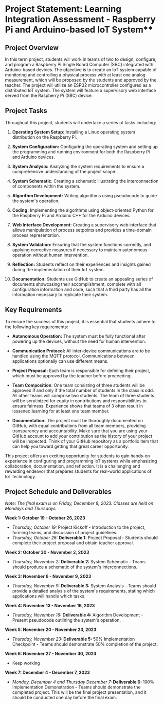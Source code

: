 # Project Statement: Learning Integration Assessment - Raspberry Pi and Arduino-based IoT System**

## Project Overview
In this term project, students will work in teams of two to design, configure, and program a Raspberry Pi Single Board Computer (SBC) integrated with Arduino-based devices. The objective is to create an IoT system capable of monitoring and controlling a physical process with at least one analog measurement, which will be proposed by the students and approved by the teacher. The project will utilize an ESP32 microcontroller configured as a distributed IoT system. The system will feature a supervisory web interface served from the Raspberry Pi (SBC) device.

## Project Tasks

Throughout this project, students will undertake a series of tasks including:

1. **Operating System Setup:** Installing a Linux operating system distribution on the Raspberry Pi.

2. **System Configuration:** Configuring the operating system and setting up the programming and running environment for both the Raspberry Pi and Arduino devices.

3. **System Analysis:** Analyzing the system requirements to ensure a comprehensive understanding of the project scope.

4. **System Schematic:** Creating a schematic illustrating the interconnection of components within the system.

5. **Algorithm Development:** Writing algorithms using pseudocode to guide the system's operation.

6. **Coding:** Implementing the algorithms using object-oriented Python for the Raspberry Pi and Arduino C++ for the Arduino devices.

7. **Web Interface Development:** Creating a supervisory web interface that allows manipulation of process setpoints and provides a time-domain process representation.

8. **System Validation:** Ensuring that the system functions correctly, and applying corrective measures if necessary to maintain autonomous operation without human intervention.

9. **Reflection:** Students reflect on their experiences and insights gained during the implementation of their IoT system.

10. **Documentation:** Students use GitHub to create an appealing series of documents showcasing their accomplishment, complete with all configuration information and code, such that a third party has all the information necessary to replicate their system.

## Key Requirements

To ensure the success of this project, it is essential that students adhere to the following key requirements:

- **Autonomous Operation:** The system must be fully functional after powering up the devices, without the need for human intervention.

- **Communication Protocol:** All inter-device communications are to be handled using the MQTT protocol. Communications between applications optionally can use different means.

- **Project Proposal:** Each team is responsible for defining their project, which must be approved by the teacher before proceeding.

- **Team Composition:** One team consisting of three students will be approved if and only if the total number of students in the class is odd. All other teams will comprise two students. The team of three students will be scrutinized for equity in contributions and responsibilities to ensure fairness. Experience shows that teams of 3 often result in lessened learning for at least one team member.

- **Documentation:** The project must be thoroughly documented on GitHub, with equal contributions from all team members, providing transparency and accountability. Make sure that you are using your GitHub account to add your contribution as the history of your project will be inspected. Think of your GitHub repository as a portfolio item that can help you toward getting that great career opportunity.

This project offers an exciting opportunity for students to gain hands-on experience in configuring and programming IoT systems while emphasizing collaboration, documentation, and reflection. It is a challenging and rewarding endeavor that prepares students for real-world applications of IoT technology.


## Project Schedule and Deliverables

*Note: The final exam is on Friday, December 8, 2023. Classes are held on Mondays and Thursdays.*

**Week 1: October 19 - October 26, 2023**
- *Thursday, October 19:* Project Kickoff - Introduction to the project, forming teams, and discussion of project guidelines.
- *Thursday, October 26:* **Deliverable 1:** Project Proposal - Students should complete their project proposal and obtain teacher approval.

**Week 2: October 30 - November 2, 2023**
- *Thursday, November 2:* **Deliverable 2:** System Schematic - Teams should produce a schematic of the system's interconnections.

**Week 3: November 6 - November 9, 2023**
- *Thursday, November 9:* **Deliverable 3:** System Analysis - Teams should provide a detailed analysis of the system's requirements, stating which applications will handle which tasks.

**Week 4: November 13 - November 16, 2023**
- *Thursday, November 16:* **Deliverable 4:** Algorithm Development - Present pseudocode outlining the system's operation.

**Week 5: November 20 - November 23, 2023**
- *Thursday, November 23:* **Deliverable 5:** 50% Implementation Checkpoint - Teams should demonstrate 50% completion of the project.

**Week 6: November 27 - November 30, 2023**
- Keep working

**Week 7: December 4 - December 7, 2023**
- *Monday, December 4 and Thursday December 7:* **Deliverable 6:** 100% Implementation Demonstration - Teams should demonstrate the completed project. This will be the final project presentation, and it should be conducted one day before the final exam.
